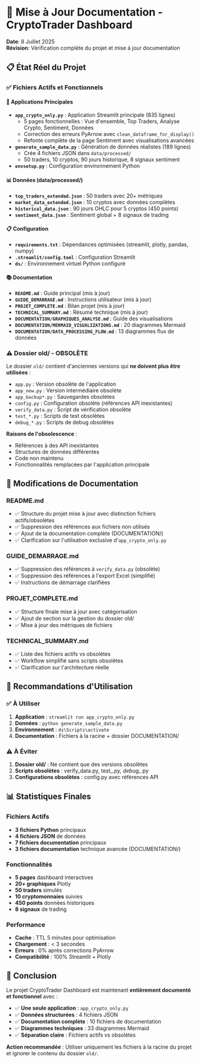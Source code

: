 # 🔄 Mise à Jour Documentation - CryptoTrader Dashboard

**Date**: 8 Juillet 2025  
**Révision**: Vérification complète du projet et mise à jour documentation

## 📋 État Réel du Projet

### ✅ Fichiers Actifs et Fonctionnels

#### 🎯 Applications Principales
- **`app_crypto_only.py`** : Application Streamlit principale (835 lignes)
  - 5 pages fonctionnelles : Vue d'ensemble, Top Traders, Analyse Crypto, Sentiment, Données
  - Correction des erreurs PyArrow avec `clean_dataframe_for_display()`
  - Refonte complète de la page Sentiment avec visualisations avancées
- **`generate_sample_data.py`** : Génération de données réalistes (189 lignes)
  - Crée 4 fichiers JSON dans `data/processed/`
  - 50 traders, 10 cryptos, 90 jours historique, 8 signaux sentiment
- **`envsetup.py`** : Configuration environnement Python

#### 📊 Données (data/processed/)
- **`top_traders_extended.json`** : 50 traders avec 20+ métriques
- **`market_data_extended.json`** : 10 cryptos avec données complètes
- **`historical_data.json`** : 90 jours OHLC pour 5 cryptos (450 points)
- **`sentiment_data.json`** : Sentiment global + 8 signaux de trading

#### 📋 Configuration
- **`requirements.txt`** : Dépendances optimisées (streamlit, plotly, pandas, numpy)
- **`.streamlit/config.toml`** : Configuration Streamlit
- **`ds/`** : Environnement virtuel Python configuré

#### 📚 Documentation
- **`README.md`** : Guide principal (mis à jour)
- **`GUIDE_DEMARRAGE.md`** : Instructions utilisateur (mis à jour)
- **`PROJET_COMPLETE.md`** : Bilan projet (mis à jour)
- **`TECHNICAL_SUMMARY.md`** : Résumé technique (mis à jour)
- **`DOCUMENTATION/GRAPHIQUES_ANALYSE.md`** : Guide des visualisations
- **`DOCUMENTATION/MERMAID_VISUALIZATIONS.md`** : 20 diagrammes Mermaid
- **`DOCUMENTATION/DATA_PROCESSING_FLOW.md`** : 13 diagrammes flux de données

### ⚠️ Dossier old/ - OBSOLÈTE

Le dossier `old/` contient d'anciennes versions qui **ne doivent plus être utilisées** :
- `app.py` : Version obsolète de l'application
- `app_new.py` : Version intermédiaire obsolète
- `app_backup*.py` : Sauvegardes obsolètes
- `config.py` : Configuration obsolète (références API inexistantes)
- `verify_data.py` : Script de vérification obsolète
- `test_*.py` : Scripts de test obsolètes
- `debug_*.py` : Scripts de debug obsolètes

**Raisons de l'obsolescence** :
- Références à des API inexistantes
- Structures de données différentes
- Code non maintenu
- Fonctionnalités remplacées par l'application principale

## 📝 Modifications de Documentation

### README.md
- ✅ Structure du projet mise à jour avec distinction fichiers actifs/obsolètes
- ✅ Suppression des références aux fichiers non utilisés
- ✅ Ajout de la documentation complète (DOCUMENTATION/)
- ✅ Clarification sur l'utilisation exclusive d'`app_crypto_only.py`

### GUIDE_DEMARRAGE.md
- ✅ Suppression des références à `verify_data.py` (obsolète)
- ✅ Suppression des références à l'export Excel (simplifié)
- ✅ Instructions de démarrage clarifiées

### PROJET_COMPLETE.md
- ✅ Structure finale mise à jour avec catégorisation
- ✅ Ajout de section sur la gestion du dossier old/
- ✅ Mise à jour des métriques de fichiers

### TECHNICAL_SUMMARY.md
- ✅ Liste des fichiers actifs vs obsolètes
- ✅ Workflow simplifié sans scripts obsolètes
- ✅ Clarification sur l'architecture réelle

## 🎯 Recommandations d'Utilisation

### ✅ À Utiliser
1. **Application** : `streamlit run app_crypto_only.py`
2. **Données** : `python generate_sample_data.py`
3. **Environnement** : `ds\Scripts\activate`
4. **Documentation** : Fichiers à la racine + dossier DOCUMENTATION/

### ⚠️ À Éviter
1. **Dossier old/** : Ne contient que des versions obsolètes
2. **Scripts obsolètes** : verify_data.py, test_*.py, debug_*.py
3. **Configurations obsolètes** : config.py avec références API

## 📊 Statistiques Finales

### Fichiers Actifs
- **3 fichiers Python** principaux
- **4 fichiers JSON** de données
- **7 fichiers documentation** principaux
- **3 fichiers documentation** technique avancée (DOCUMENTATION/)

### Fonctionnalités
- **5 pages** dashboard interactives
- **20+ graphiques** Plotly
- **50 traders** simulés
- **10 cryptomonnaies** suivies
- **450 points** données historiques
- **8 signaux** de trading

### Performance
- **Cache** : TTL 5 minutes pour optimisation
- **Chargement** : < 3 secondes
- **Erreurs** : 0% après corrections PyArrow
- **Compatibilité** : 100% Streamlit + Plotly

## 🏁 Conclusion

Le projet CryptoTrader Dashboard est maintenant **entièrement documenté et fonctionnel** avec :
- ✅ **Une seule application** : `app_crypto_only.py`
- ✅ **Données structurées** : 4 fichiers JSON
- ✅ **Documentation complète** : 10 fichiers de documentation
- ✅ **Diagrammes techniques** : 33 diagrammes Mermaid
- ✅ **Séparation claire** : Fichiers actifs vs obsolètes

**Action recommandée** : Utiliser uniquement les fichiers à la racine du projet et ignorer le contenu du dossier `old/`.
